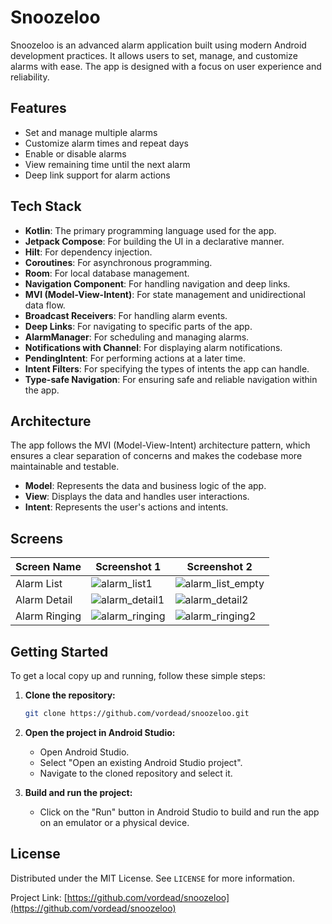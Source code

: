 # Snoozeloo

Snoozeloo is an advanced alarm application built using modern Android development practices. It allows users to set, manage, and customize alarms with ease. The app is designed with a focus on user experience and reliability.

## Features

- Set and manage multiple alarms
- Customize alarm times and repeat days
- Enable or disable alarms
- View remaining time until the next alarm
- Deep link support for alarm actions

## Tech Stack

- **Kotlin**: The primary programming language used for the app.
- **Jetpack Compose**: For building the UI in a declarative manner.
- **Hilt**: For dependency injection.
- **Coroutines**: For asynchronous programming.
- **Room**: For local database management.
- **Navigation Component**: For handling navigation and deep links.
- **MVI (Model-View-Intent)**: For state management and unidirectional data flow.
- **Broadcast Receivers**: For handling alarm events.
- **Deep Links**: For navigating to specific parts of the app.
- **AlarmManager**: For scheduling and managing alarms.
- **Notifications with Channel**: For displaying alarm notifications.
- **PendingIntent**: For performing actions at a later time.
- **Intent Filters**: For specifying the types of intents the app can handle.
- **Type-safe Navigation**: For ensuring safe and reliable navigation within the app.

## Architecture

The app follows the MVI (Model-View-Intent) architecture pattern, which ensures a clear separation of concerns and makes the codebase more maintainable and testable.

- **Model**: Represents the data and business logic of the app.
- **View**: Displays the data and handles user interactions.
- **Intent**: Represents the user's actions and intents.

## Screens

| Screen Name         | Screenshot 1 | Screenshot 2 |
|---------------------|--------------|--------------|
| Alarm List          |  ![alarm_list1](https://github.com/user-attachments/assets/88c583db-0cbe-4365-a01f-f4b0377b1368) | ![alarm_list_empty](https://github.com/user-attachments/assets/17db8e6f-abd9-45ac-ad62-add3f2ce9ee6)
| Alarm Detail        | ![alarm_detail1](https://github.com/user-attachments/assets/037d99a8-a24d-4997-99b7-e503934dc37a) | ![alarm_detail2](https://github.com/user-attachments/assets/5242ebea-bc2d-4141-b80d-342be51fe215)|
| Alarm Ringing       |  ![alarm_ringing](https://github.com/user-attachments/assets/bc4ec7e6-d67f-4606-8874-59f13c2aad82) | ![alarm_ringing2](https://github.com/user-attachments/assets/3659c08b-f58b-44e9-b3a4-918533006a3f)

## Getting Started

To get a local copy up and running, follow these simple steps:

1. **Clone the repository:**
    ```sh
    git clone https://github.com/vordead/snoozeloo.git
    ```

2. **Open the project in Android Studio:**
    - Open Android Studio.
    - Select "Open an existing Android Studio project".
    - Navigate to the cloned repository and select it.

3. **Build and run the project:**
    - Click on the "Run" button in Android Studio to build and run the app on an emulator or a physical device.


## License

Distributed under the MIT License. See `LICENSE` for more information.

Project Link: [https://github.com/vordead/snoozeloo](https://github.com/vordead/snoozeloo)
